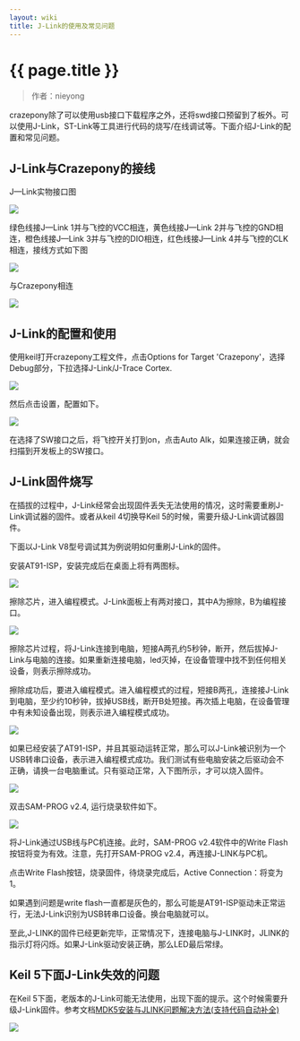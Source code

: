 ```yaml
---
layout: wiki
title: J-Link的使用及常见问题
---
```


# {{ page.title }}

> 作者：nieyong

crazepony除了可以使用usb接口下载程序之外，还将swd接口预留到了板外。可以使用J-Link，ST-Link等工具进行代码的烧写/在线调试等。下面介绍J-Link的配置和常见问题。

## J-Link与Crazepony的接线
J—Link实物接口图

![](/assets/img/jlink-6.jpg)

绿色线接J—Link 1并与飞控的VCC相连，黄色线接J—Link 2并与飞控的GND相连，橙色线接J—Link 3并与飞控的DIO相连，红色线接J—Link 4并与飞控的CLK相连，接线方式如下图

![](/assets/img/jlink-7.4.jpg)

与Crazepony相连

![](/assets/img/jlink-8.jpg)

## J-Link的配置和使用
使用keil打开crazepony工程文件，点击Options for Target 'Crazepony'，选择Debug部分，下拉选择J-Link/J-Trace Cortex.

![](/assets/img/jlink-9.png)

然后点击设置，配置如下。

![](/assets/img/jlink-1.png)

在选择了SW接口之后，将飞控开关打到on，点击Auto Alk，如果连接正确，就会扫描到开发板上的SW接口。

## J-Link固件烧写

在插拔的过程中，J-Link经常会出现固件丢失无法使用的情况，这时需要重刷J-Link调试器的固件。或者从keil 4切换导Keil 5的时候，需要升级J-Link调试器固件。

下面以J-Link V8型号调试其为例说明如何重刷J-Link的固件。

安装AT91-ISP，安装完成后在桌面上将有两图标。

![](/assets/img/jlink-2.jpg)

擦除芯片，进入编程模式。J-Link面板上有两对接口，其中A为擦除，B为编程接口。

![](/assets/img/jlink-3.jpg)

擦除芯片过程，将J-Link连接到电脑，短接A两孔约5秒钟，断开，然后拔掉J-Link与电脑的连接。如果重新连接电脑，led灭掉，在设备管理中找不到任何相关设备，则表示擦除成功。

擦除成功后，要进入编程模式。进入编程模式的过程，短接B两孔，连接接J-Link到电脑，至少约10秒钟，拔掉USB线，断开B处短接。再次插上电脑，在设备管理中有未知设备出现，则表示进入编程模式成功。

![](/assets/img/jlink-3.png)

如果已经安装了AT91-ISP，并且其驱动运转正常，那么可以J-Link被识别为一个USB转串口设备，表示进入编程模式成功。我们测试有些电脑安装之后驱动会不正确，请换一台电脑重试。只有驱动正常，入下图所示，才可以烧入固件。

![](/assets/img/jlink-4.png)

双击SAM-PROG v2.4, 运行烧录软件如下。

![](/assets/img/jlink-5.jpg)

将J-Link通过USB线与PC机连接。此时，SAM-PROG v2.4软件中的Write Flash
按钮将变为有效。注意，先打开SAM-PROG v2.4，再连接J-LINK与PC机。 

点击Write Flash按钮，烧录固件，待烧录完成后，Active Connection：将变为 1。 

如果遇到问题是write flash一直都是灰色的，那么可能是AT91-ISP驱动未正常运行，无法J-Link识别为USB转串口设备。换台电脑就可以。

至此,J-LINK的固件已经更新完毕，正常情况下，连接电脑与J-LINK时，JLINK的指示灯将闪烁。如果J-Link驱动安装正确，那么LED最后常绿。 

## Keil 5下面J-Link失效的问题

在Keil 5下面，老版本的J-Link可能无法使用，出现下面的提示。这个时候需要升级J-Link固件。参考文档[MDK5安装与JLINK问题解决方法(支持代码自动补全)](http://www.9mcu.com/9mcubbs/forum.php?mod=viewthread&tid=1050785)

![](/assets/img/jlink-5.png)




